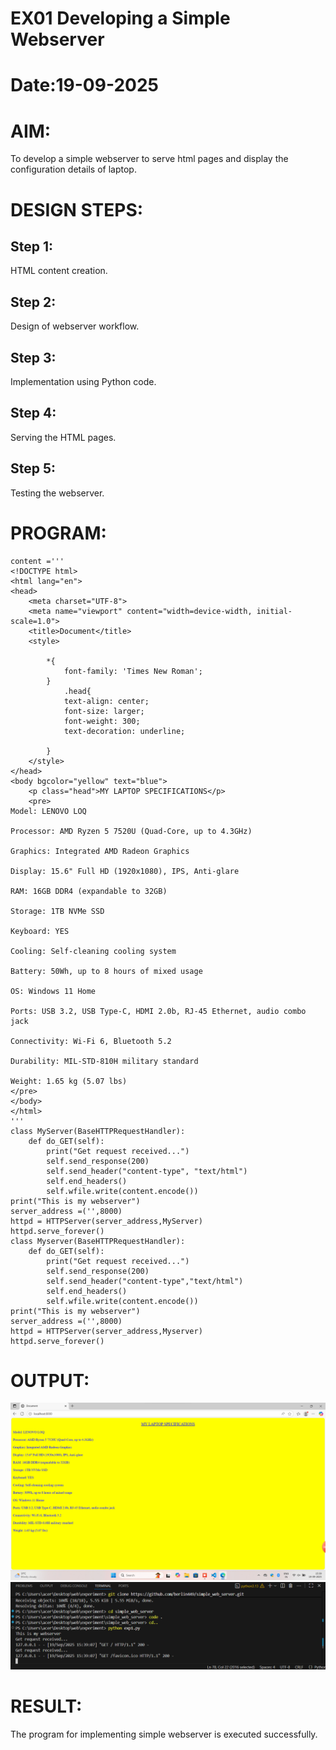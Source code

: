 # EX01 Developing a Simple Webserver

# Date:19-09-2025
# AIM:
To develop a simple webserver to serve html pages and display the configuration details of laptop.

# DESIGN STEPS:
## Step 1:
HTML content creation.

## Step 2:
Design of webserver workflow.

## Step 3:
Implementation using Python code.

## Step 4:
Serving the HTML pages.

## Step 5:
Testing the webserver.

# PROGRAM:
```from http.server import BaseHTTPRequestHandler,HTTPServer
content ='''
<!DOCTYPE html>
<html lang="en">
<head>
    <meta charset="UTF-8">
    <meta name="viewport" content="width=device-width, initial-scale=1.0">
    <title>Document</title>
    <style>
        
        *{
            font-family: 'Times New Roman';
        }
            .head{
            text-align: center;
            font-size: larger;
            font-weight: 300;
            text-decoration: underline;
            
        }
    </style>
</head>
<body bgcolor="yellow" text="blue">
    <p class="head">MY LAPTOP SPECIFICATIONS</p>
    <pre>
Model: LENOVO LOQ

Processor: AMD Ryzen 5 7520U (Quad-Core, up to 4.3GHz)

Graphics: Integrated AMD Radeon Graphics

Display: 15.6" Full HD (1920x1080), IPS, Anti-glare
 
RAM: 16GB DDR4 (expandable to 32GB)

Storage: 1TB NVMe SSD

Keyboard: YES

Cooling: Self-cleaning cooling system 

Battery: 50Wh, up to 8 hours of mixed usage

OS: Windows 11 Home

Ports: USB 3.2, USB Type-C, HDMI 2.0b, RJ-45 Ethernet, audio combo jack

Connectivity: Wi-Fi 6, Bluetooth 5.2

Durability: MIL-STD-810H military standard

Weight: 1.65 kg (5.07 lbs)
</pre>
</body>
</html>
'''
class MyServer(BaseHTTPRequestHandler):
    def do_GET(self):
        print("Get request received...")
        self.send_response(200)
        self.send_header("content-type", "text/html")
        self.end_headers()
        self.wfile.write(content.encode())
print("This is my webserver")
server_address =('',8000)
httpd = HTTPServer(server_address,MyServer)
httpd.serve_forever()
class Myserver(BaseHTTPRequestHandler):
    def do_GET(self):
        print("Get request received...")
        self.send_response(200)
        self.send_header("content-type","text/html")
        self.end_headers()
        self.wfile.write(content.encode())
print("This is my webserver")
server_address =('',8000)
httpd = HTTPServer(server_address,Myserver)
httpd.serve_forever()
```
# OUTPUT:
![alt text](p1.png)
![alt text](p2.png)
# RESULT:
The program for implementing simple webserver is executed successfully.
